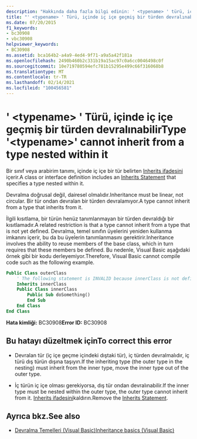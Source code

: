 ```yaml
---
description: "Hakkında daha fazla bilgi edinin: ' <typename> ' türü, içinde iç içe geçmiş bir türden devralınabilir"
title: "' <typename> ' Türü, içinde iç içe geçmiş bir türden devralınabilir"
ms.date: 07/20/2015
f1_keywords:
- bc30908
- vbc30908
helpviewer_keywords:
- BC30908
ms.assetid: bca164b2-a4a9-4ed4-9f71-a9a5a42f181a
ms.openlocfilehash: 2490b460b2c331b19a15ac97c0a6cc0046498c0f
ms.sourcegitcommit: 10e719780594efc781b15295e499c66f316068b8
ms.translationtype: MT
ms.contentlocale: tr-TR
ms.lasthandoff: 02/14/2021
ms.locfileid: "100456581"
---
```

# <a name="type-typename-cannot-inherit-from-a-type-nested-within-it"></a><span data-ttu-id="0bb64-103">' \<typename> ' Türü, içinde iç içe geçmiş bir türden devralınabilir</span><span class="sxs-lookup"><span data-stu-id="0bb64-103">Type '\<typename>' cannot inherit from a type nested within it</span></span>

<span data-ttu-id="0bb64-104">Bir sınıf veya arabirim tanımı, içinde iç içe bir tür belirten [Inherits ifadesini](../language-reference/statements/inherits-statement.md) içerir.</span><span class="sxs-lookup"><span data-stu-id="0bb64-104">A class or interface definition includes an [Inherits Statement](../language-reference/statements/inherits-statement.md) that specifies a type nested within it.</span></span>  
  
 <span data-ttu-id="0bb64-105">Devralma doğrusal değil, dairesel olmalıdır.</span><span class="sxs-lookup"><span data-stu-id="0bb64-105">Inheritance must be linear, not circular.</span></span> <span data-ttu-id="0bb64-106">Bir tür ondan devralan bir türden devralamıyor.</span><span class="sxs-lookup"><span data-stu-id="0bb64-106">A type cannot inherit from a type that inherits from it.</span></span>  
  
 <span data-ttu-id="0bb64-107">İlgili kısıtlama, bir türün henüz tanımlanmayan bir türden devraldığı bir kısıtlamadır.</span><span class="sxs-lookup"><span data-stu-id="0bb64-107">A related restriction is that a type cannot inherit from a type that is not yet defined.</span></span> <span data-ttu-id="0bb64-108">Devralma, temel sınıfın üyelerini yeniden kullanma imkanını içerir, bu da bu üyelerin tanımlanmasını gerektirir.</span><span class="sxs-lookup"><span data-stu-id="0bb64-108">Inheritance involves the ability to reuse members of the base class, which in turn requires that these members be defined.</span></span> <span data-ttu-id="0bb64-109">Bu nedenle, Visual Basic aşağıdaki örnek gibi bir kodu derleyemiyor.</span><span class="sxs-lookup"><span data-stu-id="0bb64-109">Therefore, Visual Basic cannot compile code such as the following example.</span></span>  
  
```vb  
Public Class outerClass  
    ' The following statement is INVALID because innerClass is not defined.  
    Inherits innerClass  
    Public Class innerClass  
        Public Sub doSomething()  
        End Sub  
    End Class  
End Class  
```  
  
 <span data-ttu-id="0bb64-110">**Hata kimliği:** BC30908</span><span class="sxs-lookup"><span data-stu-id="0bb64-110">**Error ID:** BC30908</span></span>  
  
## <a name="to-correct-this-error"></a><span data-ttu-id="0bb64-111">Bu hatayı düzeltmek için</span><span class="sxs-lookup"><span data-stu-id="0bb64-111">To correct this error</span></span>  
  
- <span data-ttu-id="0bb64-112">Devralan tür (iç içe geçme içindeki dıştaki tür), iç türden devralmalıdır, iç türü dış türün dışına taşıyın.</span><span class="sxs-lookup"><span data-stu-id="0bb64-112">If the inheriting type (the outer type in the nesting) must inherit from the inner type, move the inner type out of the outer type.</span></span>  
  
- <span data-ttu-id="0bb64-113">İç türün iç içe olması gerekiyorsa, dış tür ondan devralınabilir.</span><span class="sxs-lookup"><span data-stu-id="0bb64-113">If the inner type must be nested within the outer type, the outer type cannot inherit from it.</span></span> <span data-ttu-id="0bb64-114">[Inherits ifadesini](../language-reference/statements/inherits-statement.md)kaldırın.</span><span class="sxs-lookup"><span data-stu-id="0bb64-114">Remove the [Inherits Statement](../language-reference/statements/inherits-statement.md).</span></span>  
  
## <a name="see-also"></a><span data-ttu-id="0bb64-115">Ayrıca bkz.</span><span class="sxs-lookup"><span data-stu-id="0bb64-115">See also</span></span>

- [<span data-ttu-id="0bb64-116">Devralma Temelleri (Visual Basic)</span><span class="sxs-lookup"><span data-stu-id="0bb64-116">Inheritance basics (Visual Basic)</span></span>](../programming-guide/language-features/objects-and-classes/inheritance-basics.md)

